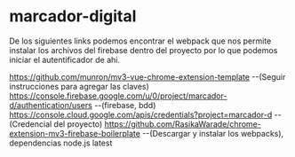 # marcador-digital

De los siguientes links podemos encontrar el webpack que nos permite instalar los archivos del firebase dentro del proyecto por lo que podemos iniciar el autentificador de ahi.

https://github.com/munron/mv3-vue-chrome-extension-template --(Seguir instrucciones para agregar las claves)
https://console.firebase.google.com/u/0/project/marcador-d/authentication/users --(firebase, bdd)
https://console.cloud.google.com/apis/credentials?project=marcador-d   --(Credencial del proyecto)
https://github.com/RasikaWarade/chrome-extension-mv3-firebase-boilerplate --(Descargar y instalar los webpacks), dependencias node.js latest

